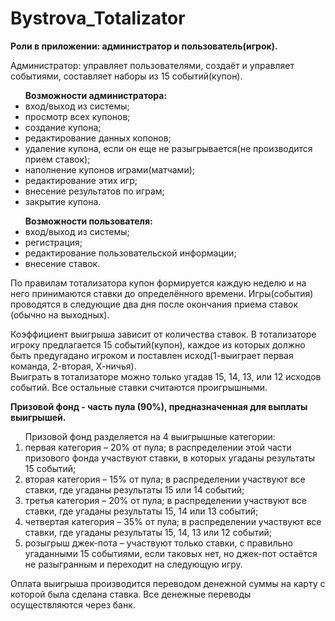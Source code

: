 # Bystrova_Totalizator
<b>Роли в приложении: администратор и пользователь(игрок).</b>

Администратор: управляет пользователями, создаёт и управляет событиями, составляет наборы из 15 событий(купон). 
<ul> <b>Возможности администратора:</b>
  <li>вход/выход из системы;</li>
  <li>просмотр всех купонов;</li>
  <li>создание купона;</li>
  <li>редактирование данных копонов;</li>
  <li>удаление купона, если он еще не разыгрывается(не производится прием ставок);</li>
  <li>наполнение купонов играми(матчами);</li>
  <li>редактирование этих игр;</li>
  <li>внесение результатов по играм;</li>
  <li>закрытие купона.</li>
</ul>

<ul> <b>Возможности пользователя:</b>
  <li>вход/выход из системы;</li>
  <li>регистрация;</li>
  <li>редактирование пользовательской информации;</li>
  <li>внесение ставок.</li>
</ul>

По правилам тотализатора купон формируется каждую неделю и на него принимаются ставки до определённого времени. Игры(события) проводятся в следующие два дня после окончания приема ставок (обычно на выходных).

Коэффициент выигрыша зависит от количества ставок.
В тотализаторе игроку предлагается 15 событий(купон), каждое из которых должно быть предугадано игроком и поставлен исход(1-выиграет первая команда, 2-вторая, Х-ничья).  
Выиграть в тотализаторе можно только угадав 15, 14, 13, или 12 исходов событий. Все остальные ставки считаются проигрышными.

<b>Призовой фонд - часть пула (90%), предназначенная для выплаты выигрышей.</b>
<ol> Призовой фонд разделяется на 4 выигрышные категории:
  <li>первая категория – 20% от пула; в распределении этой части призового фонда участвуют ставки, в которых угаданы результаты 15 событий; </li>
  <li>вторая категория – 15% от пула; в распределении участвуют все ставки, где угаданы результаты 15 или 14 событий;</li>
  <li>третья категория – 20% от пула; в распределении участвуют все ставки, где угаданы результаты 15, 14 или 13 событий;</li>
  <li>четвертая категория – 35% от пула; в распределении участвуют все ставки, где угаданы результаты 15, 14, 13 или 12 событий;</li>
  <li>розыгрыш джек-пота – участвуют только ставки, с правильно угаданными 15 событиями, если таковых нет, но джек-пот остаётся не разыгранным и переходит на следующую игру.</li>
</ol>

Оплата выигрыша производится переводом денежной суммы на карту с которой была сделана ставка. Все денежные переводы осуществляются через банк.
